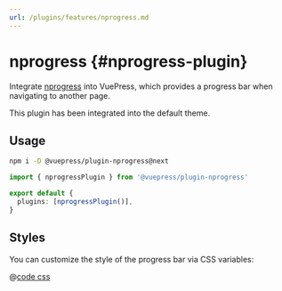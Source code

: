 ```yaml
---
url: /plugins/features/nprogress.md
---
```

# nprogress {#nprogress-plugin}

Integrate [nprogress](https://github.com/rstacruz/nprogress) into VuePress, which provides a progress bar when navigating to another page.

This plugin has been integrated into the default theme.

## Usage

```bash
npm i -D @vuepress/plugin-nprogress@next
```

```ts title=".vuepress/config.ts"
import { nprogressPlugin } from '@vuepress/plugin-nprogress'

export default {
  plugins: [nprogressPlugin()],
}
```

## Styles

You can customize the style of the progress bar via CSS variables:

@[code css](@vuepress/plugin-nprogress/src/client/styles/vars.css)
